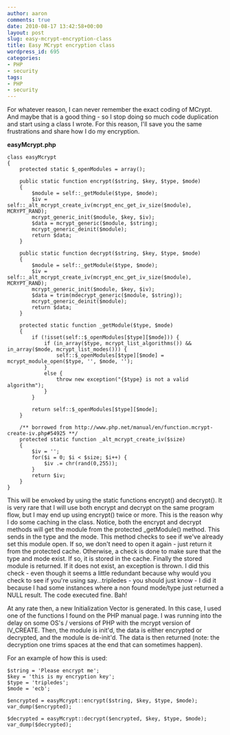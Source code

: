 ```yaml
---
author: aaron
comments: true
date: 2010-08-17 13:42:58+00:00
layout: post
slug: easy-mcrypt-encryption-class
title: Easy MCrypt encryption class
wordpress_id: 695
categories:
- PHP
- security
tags:
- PHP
- security
---
```


For whatever reason, I can never remember the exact coding of MCrypt.  And maybe that is a good thing - so I stop doing so much code duplication and start using a class I wrote.  For this reason, I'll save you the same frustrations and share how I do my encryption.

**easyMcrypt.php**

    
    
    class easyMcrypt
    {
    	protected static $_openModules = array();
    
    	public static function encrypt($string, $key, $type, $mode)
    	{
    		$module = self::_getModule($type, $mode);
    		$iv = self::_alt_mcrypt_create_iv(mcrypt_enc_get_iv_size($module), MCRYPT_RAND);
    		mcrypt_generic_init($module, $key, $iv);
    		$data = mcrypt_generic($module, $string);
    		mcrypt_generic_deinit($module);
    		return $data;
    	}
    
    	public static function decrypt($string, $key, $type, $mode)
    	{
    		$module = self::_getModule($type, $mode);
    		$iv = self::_alt_mcrypt_create_iv(mcrypt_enc_get_iv_size($module), MCRYPT_RAND);
    		mcrypt_generic_init($module, $key, $iv);
    		$data = trim(mdecrypt_generic($module, $string));
    		mcrypt_generic_deinit($module);
    		return $data;
    	}
    
    	protected static function _getModule($type, $mode)
    	{
    		if (!isset(self::$_openModules[$type][$mode])) {
    			if (in_array($type, mcrypt_list_algorithms()) && in_array($mode, mcrypt_list_modes())) {
    				self::$_openModules[$type][$mode] = mcrypt_module_open($type, '', $mode, '');
    			}
    			else {
    				throw new exception("{$type} is not a valid algorithm");
    			}
    		}
    
    		return self::$_openModules[$type][$mode];
    	}
    
    	/** borrowed from http://www.php.net/manual/en/function.mcrypt-create-iv.php#54925 **/
    	protected static function _alt_mcrypt_create_iv($size)
    	{
    		$iv = '';
    	    for($i = 0; $i < $size; $i++) {
    	        $iv .= chr(rand(0,255));
    	    }
    	    return $iv;
    	}
    }
    



This will be envoked by using the static functions encrypt() and decrypt().  It is very rare that I will use both encrypt and decrypt on the same program flow, but I may end up using encrypt() twice or more.  This is the reason why I do some caching in the class.  Notice, both the encrypt and decrypt methods will get the module from the protected _getModule() method.  This sends in the type and the mode.  This method checks to see if we've already set this module open.  If so, we don't need to open it again - just return it from the protected cache.  Otherwise, a check is done to make sure that the type and mode exist.  If so, it is stored in the cache.  Finally the stored module is returned.  If it does not exist, an exception is thrown.  I did this check - even though it seems a little redundant because why would you check to see if you're using say...tripledes - you should just know - I did it because I had some instances where a non found mode/type just returned a NULL result.  The code executed fine. Bah!

At any rate then, a new Initialization Vector is generated.  In this case, I used one of the functions I found on the PHP manual page.  I was running into the delay on some OS's / versions of PHP with the mcrypt version of IV_CREATE.  Then, the module is init'd, the data is either encrypted or decrypted, and the module is de-init'd.  The data is then returned (note: the decryption one trims spaces at the end that can sometimes happen).

For an example of how this is used:

    
    
    $string = 'Please encrypt me';
    $key = 'this is my encryption key';
    $type = 'tripledes';
    $mode = 'ecb';
    
    $encrypted = easyMcrypt::encrypt($string, $key, $type, $mode);
    var_dump($encrypted);
    
    $decrypted = easyMcrypt::decrypt($encrypted, $key, $type, $mode);
    var_dump($decrypted);
    
